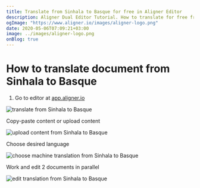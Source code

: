 ```yaml
---
title: Translate from Sinhala to Basque for free in Aligner Editor
description: Aligner Dual Editor Tutorial. How to translate for free from Sinhala to Basque. Aligner is multilingual document management platform. 
ogImage: "https://www.aligner.io/images/aligner-logo.png"
date: 2020-05-06T07:09:21+03:00
image: ../images/aligner-logo.png
onBlog: true
---
```


# How to translate document from Sinhala to Basque

1. Go to editor at [app.aligner.io](https://app.aligner.io "Aligner App web page")

![translate from Sinhala to Basque](../aligner-blank-editor.png "translate from Sinhala to Basque")

Copy-paste content or upload content

![upload content from Sinhala to Basque](../aligner-uploaded-document.png "upload content from Sinhala to Basque")

Choose desired language

![choose machine translation from Sinhala to Basque](../aligner-language-dropdown.png "choose machine translation from Sinhala to Basque")

Work and edit 2 documents in parallel

![edit translation from Sinhala to Basque](../aligner-double-sitded-editor.png "edit translation from Sinhala to Basque")

